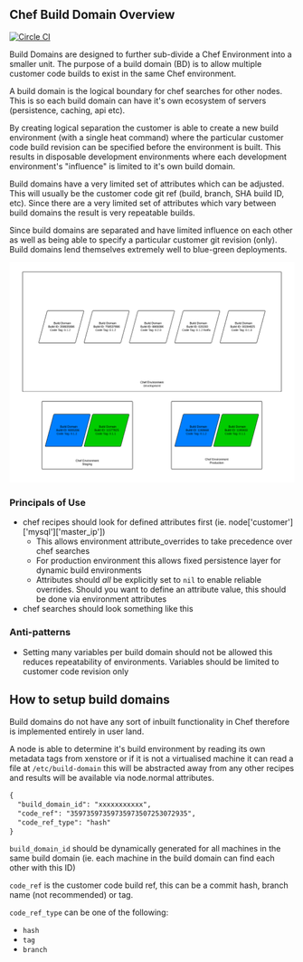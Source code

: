 Chef Build Domain Overview
---

[![Circle CI](https://circleci.com/gh/boxidau/chef-builddomainhelper.svg?style=svg)](https://circleci.com/gh/boxidau/chef-builddomainhelper)

Build Domains are designed to further sub-divide a Chef Environment into a smaller unit. The purpose of a build domain (BD) is to allow multiple customer code builds to exist in the same Chef environment.

A build domain is the logical boundary for chef searches for other nodes. This is so each build domain can have it's own ecosystem of servers (persistence, caching, api etc).

By creating logical separation the customer is able to create a new build environment (with a single heat command) where the particular customer code build revision can be specified before the environment is built. This results in disposable development environments where each development environment's "influence" is limited to it's own build domain.

Build domains have a very limited set of attributes which can be adjusted. This will usually be the customer code git ref (build, branch, SHA build ID, etc). Since there are a very limited set of attributes which vary between build domains the result is very repeatable builds.

Since build domains are separated and have limited influence on each other as well as being able to specify a particular customer git revision (only). Build domains lend themselves extremely well to blue-green deployments.

![Chef BD Overview](/images/chef-bd-overview.png "Chef BD Overview")

### Principals of Use

- chef recipes should look for defined attributes first (ie. node['customer']['mysql']['master_ip'])
  - This allows environment attribute_overrides to take precedence over chef searches
  - For production environment this allows fixed persistence layer for dynamic build environments
  - Attributes should *all* be explicitly set to `nil` to enable reliable overrides. Should you want to define an attribute value, this should be done via environment attributes
- chef searches should look something like this


### Anti-patterns

- Setting many variables per build domain should not be allowed this reduces repeatability of environments. Variables should be limited to customer code revision only

## How to setup build domains

Build domains do not have any sort of inbuilt functionality in Chef therefore is implemented entirely in user land.

A node is able to determine it's build environment by reading its own metadata tags from xenstore or if it is not a virtualised machine it can read a file at `/etc/build-domain` this will be abstracted away from any other recipes and results will be available via node.normal attributes.

```
{
  "build_domain_id": "xxxxxxxxxxx",
  "code_ref": "35973597359735973507253072935",
  "code_ref_type": "hash"
}
```

`build_domain_id` should be dynamically generated for all machines in the same build domain (ie. each machine in the build domain can find each other with this ID)

`code_ref` is the customer code build ref, this can be a commit hash, branch name (not recommended) or tag.

`code_ref_type` can be one of the following:
  - `hash`
  - `tag`
  - `branch`
